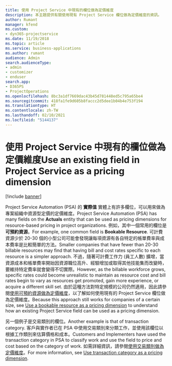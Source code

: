 ```yaml
---
title: 使用 Project Service 中現有的欄位做為定價維度
description: 本主題提供有關使用現有 Project Service 欄位做為定價維度的資訊。
author: Rumant
manager: kfend
ms.custom:
- dyn365-projectservice
ms.date: 11/19/2018
ms.topic: article
ms.service: business-applications
ms.author: rumant
audience: Admin
search.audienceType:
- admin
- customizer
- enduser
search.app:
- D365PS
- ProjectOperations
ms.openlocfilehash: 8bc3a1df7669dac43b45d781448ed5c795a65be4
ms.sourcegitcommit: 418fa1fe9d605b8faccc2d5dee1b04b4e753f194
ms.translationtype: HT
ms.contentlocale: zh-TW
ms.lasthandoff: 02/10/2021
ms.locfileid: "5144137"
---
```

# <a name="use-an-existing-field-in-project-service-as-a-pricing-dimension"></a><span data-ttu-id="aad03-103">使用 Project Service 中現有的欄位做為定價維度</span><span class="sxs-lookup"><span data-stu-id="aad03-103">Use an existing field in Project Service as a pricing dimension</span></span>

[!include [banner](../includes/psa-now-project-operations.md)]

<span data-ttu-id="aad03-104">Project Service Automation (PSA) 的 **實際值** 實體上有許多欄位，可以用來做為專案組織中資源型定價的定價維度。</span><span class="sxs-lookup"><span data-stu-id="aad03-104">Project Service Automation (PSA) has many fields on the **Actuals** entity that can be used as pricing dimensions for resource-based pricing in project organizations.</span></span> <span data-ttu-id="aad03-105">例如，其中一個常用的欄位是 **可預約資源**。</span><span class="sxs-lookup"><span data-stu-id="aad03-105">For example, one common field is **Bookable Resource**.</span></span> <span data-ttu-id="aad03-106">可計費資源少於 20-30 個的小型公司可能會發現讓每項資源有各自特定的帳單費率與成本費率是比較簡單的方法。</span><span class="sxs-lookup"><span data-stu-id="aad03-106">Smaller companies that have fewer than 20-30 billable resources may find that having bill and cost rates specific to each resource is a simpler approach.</span></span> <span data-ttu-id="aad03-107">不過，隨著可計費工作力 (員工人數) 擴增，當資源成本和帳單費率開始因資源職位高升、經驗增加或取得其他技能集而改變時，要維持特定費率就會變得不切實際。</span><span class="sxs-lookup"><span data-stu-id="aad03-107">However, as the billable workforce grows, specific rates could become unrealistic to maintain as resource cost and bill rates begin to vary as resources get promoted, gain more experience, or acquire a different skill set.</span></span> <span data-ttu-id="aad03-108">由於這種方法對特定規模的公司仍然適用，因此請參閱[使用可預約資源做為定價維度](bookable-resource-pricing-dimension.md)，以了解如何使用現有的 Project Service 欄位做為定價維度。</span><span class="sxs-lookup"><span data-stu-id="aad03-108">Because this approach still works for companies of a certain size, see [Use a bookable resource as a pricing dimension](bookable-resource-pricing-dimension.md) to understand how an existing Project Service field can be used as a pricing dimension.</span></span>

<span data-ttu-id="aad03-109">另一個例子是交易類別的欄位。</span><span class="sxs-lookup"><span data-stu-id="aad03-109">Another example is that of transaction category.</span></span> <span data-ttu-id="aad03-110">客戶與實作者已在 PSA 中使用交易類別來分類工作，並使用該欄位以根據工作類別來估算價格和成本。</span><span class="sxs-lookup"><span data-stu-id="aad03-110">Customers and Implementers have used the transaction category in PSA to classify work and use the field to price and cost based on the category of work.</span></span> <span data-ttu-id="aad03-111">如需詳細資訊，請參閱[使用交易類別做為定價維度](transaction-category-pricing-dimension.md)。</span><span class="sxs-lookup"><span data-stu-id="aad03-111">For more information, see [Use transaction category as a pricing dimension](transaction-category-pricing-dimension.md).</span></span>
